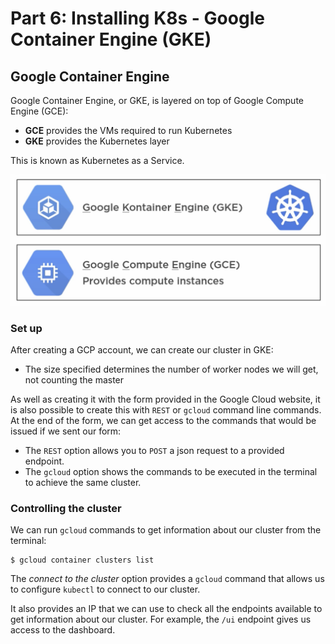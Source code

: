 # Part 6: Installing K8s - Google Container Engine (GKE)

## Google Container Engine

Google Container Engine, or GKE, is layered on top of Google Compute Engine (GCE):
- __GCE__ provides the VMs required to run Kubernetes
- __GKE__ provides the Kubernetes layer

This is known as Kubernetes as a Service.
<br/>

![GKE architecture](./images/google-cloud-architecture.png)
<br/>

### Set up

After creating a GCP account, we can create our cluster in GKE:
- The size specified determines the number of worker nodes we will get, not counting the master

As well as creating it with the form provided in the Google Cloud website, it is also possible to create this with `REST` or `gcloud` command line commands. At the end of the form, we can get access to the commands that would be issued if we sent our form:

- The `REST` option allows you to `POST` a json request to a provided endpoint.
- The `gcloud` option shows the commands to be executed in the terminal to achieve the same cluster.


### Controlling the cluster

We can run `gcloud` commands to get information about our cluster from the terminal:

```
$ gcloud container clusters list
```

The _connect to the cluster_ option provides a `gcloud` command that allows us to configure `kubectl` to connect to our cluster.

It also provides an IP that we can use to check all the endpoints available to get information about our cluster. For example, the `/ui` endpoint gives us access to the dashboard.
